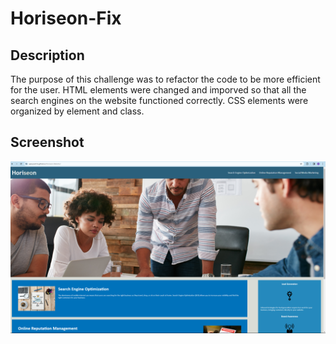 # Horiseon-Fix

## Description

The purpose of this challenge was to refactor the code to be more efficient for the user. HTML elements were changed and imporved so that all the search engines on the website functioned correctly. CSS elements were organized by element and class.

## Screenshot

![landing home page](assets\images\landing-page.png)
